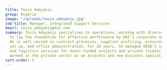 ```yaml
---
title: Tosin Adeyanju
group: Nigeria
image: "/uploads/tosin-adeyanju.jpg"
job-title: Manager, Integrated Support Services
email: tosin_adeyanju@dai.com
summary: Tosin Adeyanju specializes in operations, working with diverse collaborators
  to lay the foundation for effective performance by DAI’s corporate and project teams.
  He is well versed in contract processes, supplier profiling, procurement, project
  set-up, and office administration. For 10 years, he managed GRID’s consulting, procurement,
  and logistics services for donor-funded projects and private clients. Earlier, Tosin
  worked in the private sector as an accounts and new business specialist.
sort-order: 5
---
```


